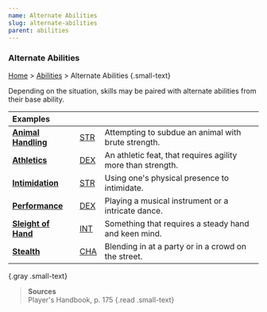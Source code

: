 ```yaml
---
name: Alternate Abilities
slug: alternate-abilities
parent: abilities
---
```

### Alternate Abilities
[Home](dm-operations-center) > [Abilities](abilities) > Alternate Abilities {.small-text}

Depending on the situation, skills may be paired with alternate abilities from their base ability.

| Examples |||
|:---------------------------------------|:--------------------|:----------------------------------------------------|
| **[Animal Handling](animal-handling)** | [STR](strength)     | Attempting to subdue an animal with brute strength. |
| **[Athletics](athletics)**             | [DEX](dexterity)    | An athletic feat, that requires agility more than strength. |
| **[Intimidation](intimidation)**       | [STR](strength)     | Using one's physical presence  to intimidate. |
| **[Performance](performance)**         | [DEX](dexterity)    | Playing a musical instrument or a intricate dance.  |
| **[Sleight of Hand](sleight-of-hand)** | [INT](intelligence) | Something that requires a steady hand and keen mind. |
| **[Stealth](stealth)**                 | [CHA](charisma)     | Blending in at a party or in a crowd on the street. |
{.gray .small-text}

> **Sources** <br/>
> Player's Handbook, p. 175
{.read .small-text}


